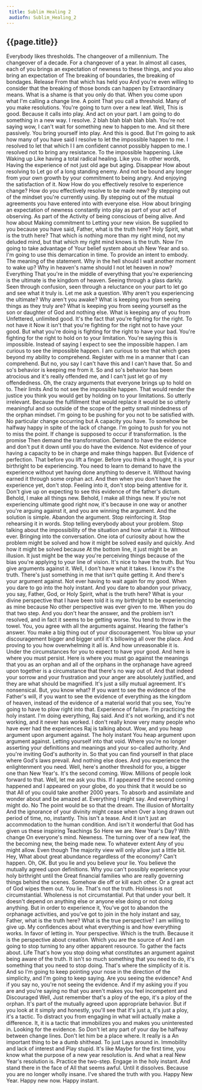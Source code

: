 ```yaml
---
 title: Sublim Healing 2
 audiofn: Sublim_Healing_2
---
```


## {{page.title}}

Everybody likes thresholds. The changeover of a millennium. The
changeover of a decade. For a changeover of a year. In almost all cases,
each of you brings an expectation of newness to these things, and you
also bring an expectation of The breaking of boundaries, the breaking of
bondages. Release From that which has held you And you're even willing
to consider that the breaking of those bonds can happen by Extraordinary
means. What is a shame is that you only do that. When you come upon what
I'm calling a change line. A point That you call a threshold. Many of
you make resolutions. You're going to turn over a new leaf. Well, This
is good. Because it calls into play. And act on your part. I am going to
do something in a new way. I resolve. 2 blah blah blah blah blah. You're
not saying wow, I can't wait for something new to happen to me. And sit
there passively. You bring yourself into play. And this is good. But I'm
going to ask how many of you have said I resolve to let the impossible
happen to me. I resolved to let that which I I am confident cannot
possibly happen to me. I resolved not to bring any resistance. To the
impossible happening. Like Waking up Like having a total radical
healing. Like you. In other words, Having the experience of not just old
age but aging. Disappear How about resolving to Let go of a long
standing enemy. And not be bound any longer from your own growth by your
commitment to being angry. And enjoying the satisfaction of it. Now How
do you effectively resolve to experience change? How do you effectively
resolve to be made new? By stepping out of the mindset you're currently
using. By stepping out of the mutual agreements you have entered into
with everyone else. How about bringing an expectation of newness
constantly into play as part of your act of observing. As part of the
Activity of being conscious of being alive. And how about Making
commitment to Letting your new vision. Be supplied to you because you
have said, Father, what is the truth here? Holy Spirit, what is the
truth here? That which is nothing more than my right mind, not my
deluded mind, but that which my right mind knows is the truth. Now I'm
going to take advantage of Your belief system about uh New Year and so.
I'm going to use this demarcation in time. To provide an intent to
embody. The meaning of the statement. Why in the hell should I wait
another moment to wake up? Why in heaven's name should I not let heaven
in now? Everything That you're in the middle of everything that you're
experiencing is the ultimate is the kingdom of heaven. Seeing through a
glass darkly. Seen through confusion, seen through a reluctance on your
part to let go and see what it truly is. Let me ask a question. Why
aren't you experiencing the ultimate? Why aren't you awake? What is
keeping you from seeing things as they truly are? What is keeping you
from seeing yourself as the son or daughter of God and nothing else.
What is keeping any of you from Unfettered, unlimited good. It's the
fact that you're fighting for the right. To not have it Now it isn't
that you're fighting for the right not to have your good. But what
you're doing is fighting for the right to have your bad. You're fighting
for the right to hold on to your limitation. You're saying this is
impossible. Instead of saying I expect to see the impossible happen. I
am curious to see the impossible happen. I am curious to see that which
goes beyond my ability to comprehend. Register with me in a manner that
I can comprehend. But no, you say I can't have this and I can't have
that. So and so's behavior is keeping me from it. So and so's behavior
has been atrocious and it's really offended me, and I can't just let go
of my offendedness. Oh, the crazy arguments that everyone brings up to
hold on to. Their limits And to not see the impossible happen. That
would render the justice you think you would get by holding on to your
limitations. So utterly irrelevant. Because the fulfillment that would
replace it would be so utterly meaningful and so outside of the scope of
the petty small mindedness of the orphan mindset. I'm going to be
pushing for you not to be satisfied with. No particular change occurring
but A capacity you have. To somehow be halfway happy in spite of the
lack of change. I'm going to push for you not to miss the point. If
change is supposed to occur if transformation. Is the promise Then
demand the transformation. Demand to have the evidence and don't put it
down until you do have the evidence. Not evidence of your having a
capacity to be in charge and make things happen. But Evidence of
perfection. That before you lift a finger. Before you think a thought,
it is your birthright to be experiencing. You need to learn to demand to
have the experience without yet having done anything to deserve it.
Without having earned it through some orphan act. And then when you
don't have the experience yet, don't stop. Feeling into it, don't stop
being attentive for it. Don't give up on expecting to see this evidence
of the father's dictum. Behold, I make all things new. Behold, I make
all things new. If you're not experiencing ultimate good right now, it's
because in one way or another you're arguing against it, and you are
winning the argument. And the solution is simple. Abandon the argument.
Stop reinforcing it. Stop rehearsing it in words. Stop telling everybody
about your problem. Stop talking about the impossibility of the
situation and how unfair it is. Without ever. Bringing into the
conversation. One iota of curiosity about how the problem might be
solved and how it might be solved easily and quickly. And how it might
be solved because At the bottom line, it just might be an illusion. It
just might be the way you're perceiving things because of the bias
you're applying to your line of vision. It's nice to have the truth. But
You give arguments against it. Well, I don't have what it takes. I know
it's the truth. There's just something in me that isn't quite getting
it. And there's your argument against. Not ever having to wait again for
my good. When you dare to go into the holy instant. And you dare to
abandon your privacy, you say, Father, God, or Holy Spirit, what is the
truth here? What is your divine perspective that I have been told it is
my birthright to be experiencing as mine because No other perspective
was ever given to me. When you do that two step. And you don't hear the
answer, and the problem isn't resolved, and in fact it seems to be
getting worse. You tend to throw in the towel. You, you agree with all
the arguments against. Hearing the father's answer. You make a big thing
out of your discouragement. You blow up your discouragement bigger and
bigger until it's billowing all over the place. And proving to you how
overwhelming it all is. And how unreasonable it is. Under the
circumstances for you to expect to have your good. And here is where you
must persist. Here is where you must go against the meanings that you as
an orphan and all of the orphans in the orphanage have agreed upon
together is a circumstance that there's no way out of. And that indeed
your sorrow and your frustration and your anger are absolutely
justified, and they are what should be magnified. It's just a silly
mutual agreement. It's nonsensical. But, you know what? If you want to
see the evidence of the Father's will, if you want to see the evidence
of everything as the kingdom of heaven, instead of the evidence of a
material world that you see, You're going to have to plow right into
that. Experience of failure. I'm practicing the holy instant. I'm doing
everything, Raj said. And it's not working, and it's not working, and it
never has worked. I don't really know very many people who have ever had
the experiences Raj is talking about. Wow, and you heap argument upon
argument against. The holy instant You heap argument upon argument
against. Letting yourself into that void. Where you're no longer
asserting your definitions and meanings and your so-called authority.
And you're inviting God's authority in. So that you can find yourself in
that place where God's laws prevail. And nothing else does. And you
experience the enlightenment you need. Well, here's another threshold
for you, a bigger one than New Year's. It's the second coming. Wow.
Millions of people look forward to that. Well, let me ask you this. If I
appeared If the second coming happened and I appeared on your globe, do
you think that it would be so that All of you could take another 2000
years. To absorb and assimilate and wonder about and be amazed at.
Everything I might say. And everything I might do. No The point would be
so that the dream. The illusion of Mortality And the ignorance of your
divinity might cease when Over a long drawn out period of time, no,
instantly. This isn't a tease. And it isn't just an accommodation to the
human condition. And isn't it wonderful that God has given us these
inspiring Teachings So Here we are. New Year's Day? With change On
everyone's mind. Newness. The turning over of a new leaf, the the
becoming new, the being made new. To whatever extent Any of you might
allow. Even though The majority view will only allow just a little bit.
Hey, What about great abundance regardless of the economy? Can't happen.
Oh, OK. But you lie and you believe your lie. You believe the mutually
agreed upon definitions. Why you can't possibly experience your holy
birthright until the Great financial families who are really governing
things behind the scenes. Somehow die off or kill each other. Or a great
act of God wipes them out. You lie. That's not the truth. Holiness is
not circumstantial. Wholeness is not circumstantial. Put that under your
belt. It doesn't depend on anything else or anyone else doing or not
doing anything. But in order to experience it, You've got to abandon the
orphanage activities, and you've got to join in the holy instant and
say, Father, what is the truth here? What is the true perspective? I am
willing to give up. My confidences about what everything is and how
everything works. In favor of letting in. Your perspective. Which is the
truth. Because it is the perspective about creation. Which you are the
source of And I am going to stop turning to any other apparent resource.
To gather the facts about. Life That's how you stop doing what
constitutes an argument against being aware of the truth. It isn't so
much something that you need to do, it's something that you need to stop
doing. That's where the simplicity of it is. And so I'm going to keep
pointing your nose in the direction of the simplicity, and I'm going to
keep saying. Are you seeing the evidence? And if you say no, you're not
seeing the evidence. And if my asking you if you are and you're saying
no that you aren't makes you feel incompetent and Discouraged Well, Just
remember that's a ploy of the ego, it's a ploy of the orphan. It's part
of the mutually agreed upon appropriate behavior. But if you look at it
simply and honestly, you'll see that it's just a, it's just a ploy, it's
a tactic. To distract you from engaging in what will actually make a
difference. It, it is a tactic that immobilizes you and makes you
uninterested in. Looking for the evidence. So Don't let any part of your
day be halfway between change lines. Don't let him be a place where. It
really is a An important thing to be a dumb shithead. To just Lays
around in. Immobility and lack of interest and Play stupid. It's like
Maybe for the first time, you know what the purpose of a new year
resolution is. And what a real New Year's resolution is. Practice the
two-step. Engage in the holy instant. And stand there in the face of All
that seems awful. Until it dissolves. Because you are no longer wholly
insane. I've shared the truth with you. Happy New Year. Happy new now.
Happy instant.

